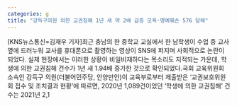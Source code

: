 ```yaml
---
categories: g
title: "강득구의원 의한 교권침해 1년 새 약 2배 급증 모욕·명예훼손 576 달해"
---
```

[KNS뉴스통신=김재우 기자]최근 충남의 한 중학교 교실에서 한 남학생이 수업 중 교사 옆에 드러누워 교사를 휴대폰으로 촬영하는 영상이 SNS에 퍼지며 사회적으로 논란이 되었다. 실제 현장에서는 이러한 상황이 비일비재하다는 목소리도 지적되는 가운데, 학생에 의한 교권침해 건수가 1년 새 1.94배 증가한 것으로 확인되었다.국회 교육위원회 소속인 강득구 의원(더불어민주당, 안양만안)이 교육부로부터 제출받은 ‘교권보호위원회 접수 및 조치결과 현황’에 따르면, 2020년 1,089건이었던 ‘학생에 의한 교권침해’ 건수는 2021년 2,1